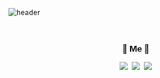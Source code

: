 ![header](https://capsule-render.vercel.app/api?type=slice&color=F39AB9&height=120&section=header&desc=I%20AM%20DAMI%20👩🏻‍💻%20&descAlignY=53&descAlign=89&animation=fadeIn)

<!-- <h3 align="center">🛠 Tech Stack 🛠</h3>

<p align="center"> Used at least once </p>

<p align="center">
  <img src="https://img.shields.io/badge/Python-3766AB?style=flat-square&logo=Python&logoColor=white"/></a>&nbsp 
  <img src="https://img.shields.io/badge/Java-007396?style=flat-square&logo=Java&logoColor=white"/></a>&nbsp 
  <img src="https://img.shields.io/badge/C++-00599C?style=flat-square&logo=C%2B%2B&logoColor=white"/></a>&nbsp 
  <img src="https://img.shields.io/badge/C-A8B9CC?style=flat-square&logo=C&logoColor=white"/></a>&nbsp 
  <img src="https://img.shields.io/badge/Javascript-ffb13b?style=flat-square&logo=javascript&logoColor=white"/></a>&nbsp 
  <img src="https://img.shields.io/badge/css-1572B6?style=flat-square&logo=css3&logoColor=white"/></a>&nbsp 
  <img src="https://img.shields.io/badge/HTML5-E34F26?style=flat-square&logo=HTML5&logoColor=white"/></a>&nbsp
  <br>
  <img src="https://img.shields.io/badge/Node.js-339933?style=flat-square&logo=node-dot-js&logoColor=white"/></a>&nbsp 
  <img src="https://img.shields.io/badge/Django-092E20?style=flat-square&logo=Django&logoColor=white"/></a>&nbsp 
  <img src="https://img.shields.io/badge/Mysql-E6B91E?style=flat-square&logo=MySql&logoColor=white"/></a>&nbsp 
  <img src="https://img.shields.io/badge/MariaDB-003545?style=flat-square&logo=MariaDB&logoColor=white"/></a>&nbsp 
  <img src="https://img.shields.io/badge/Oracle-F80000?style=flat-square&logo=Oracle&logoColor=white"/></a>&nbsp 
  <img src="https://img.shields.io/badge/R-276DC3?style=flat-square&logo=R&logoColor=white"/></a>&nbsp
  <br>
  <img src="https://img.shields.io/badge/Flutter-02569B?style=flat-square&logo=Flutter&logoColor=white"/></a>&nbsp
  <img src="https://img.shields.io/badge/Dart-0175C2?style=flat-square&logo=Dart&logoColor=white"/></a>&nbsp
  <img src="https://img.shields.io/badge/Ruby-CC342D?style=flat-square&logo=Ruby&logoColor=white"/></a>&nbsp
  <img src="https://img.shields.io/badge/Ubuntu-E95420?style=flat-square&logo=Ubuntu&logoColor=white"/></a>&nbsp
  <img src="https://img.shields.io/badge/CentOS-262577?style=flat-square&logo=CentOS&logoColor=white"/></a>&nbsp
  <img src="https://img.shields.io/badge/Android Studio-3DDC84?style=flat-square&logo=Android-Studio&logoColor=white"/></a>&nbsp
</p> -->

<br>
<h3 align="center">💫 Me 💨 </h3>
<p align="center">
  <a href="https://damio.tistory.com"><img src="https://img.shields.io/badge/Tech%20Blog-000000?style=flat-square&logo=Storyblok&logoColor=white&link=https://damio.tistory.com"/></a>&nbsp
  <a href="https://www.instagram.com/natura1flavor/"><img src="https://img.shields.io/badge/Instagram-E4405F?style=flat-square&logo=Instagram&logoColor=white&link=https://www.instagram.com/natura1flavor/"/></a>&nbsp
  <a href="mailto:ods04193@gmail.com"><img src="https://img.shields.io/badge/Gmail-d14836?style=flat-square&logo=Gmail&logoColor=white&link=ods04193@gmail.com"/></a>
</p>
<br>
